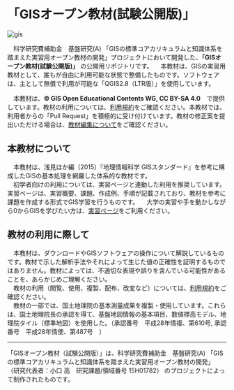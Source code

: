 # 「GISオープン教材(試験公開版)」


![gis](https://raw.githubusercontent.com/yamauchi-inochu/demo/gh-pages/home/img/top.png)

　科学研究費補助金　基盤研究(A) 「GISの標準コアカリキュラムと知識体系を踏まえた実習用オープン教材の開発」プロジェクトにおいて開発した、**「GISオープン教材(試験公開版)」** の公開用リポジトリです。
　本教材は、GISの実習用教材として、誰もが自由に利用可能な状態で整備したものです。ソフトウェアは、主として無償で利用が可能な「QGIS2.8（LTR版）」を使用しています。

　本教材は、**© GIS Open Educational Contents WG, CC BY-SA 4.0**　で提供しています。教材の利用については、[利用規約](利用規約.md)をご確認ください。本教材では、利用者からの「Pull Request」を積極的に受け付けています。教材の修正案を提出いただける場合は、[教材編集について](GISオープン教材/教材編集について.md)をご確認ください。  

## 本教材について
　本教材は、浅見ほか編（2015）『地理情報科学 GISスタンダード』を参考に構成したGISの基本処理を網羅した体系的な教材です。  
　初学者向けの利用については、実習ページと連動した利用を推奨しています。実習ページは、実習概要、課題、作成例、手順が記載されており、教材を参考に課題を作成する形式でGIS学習を行うものです。
　大学の実習や手を動かしながら0からGISを学びたい方は、[実習ページ](GISオープン教材/blob/master/GISオープン教材/実習/実習ページ/実習ページ.md)をご利用ください。

## 教材の利用に際して
　本教材は、ダウンロードやGISソフトウェアの操作について解説しているものです。教材で示した解析手法やそれによって生じた値の正確性を証明するものではありません。教材によっては、不適切な表現や誤りを含んでいる可能性があることを、あらかじめご理解ください。  
　教材の利用（閲覧、使用、複製、配布、改変など）については、[利用規約](利用規約.md)をご確認ください。  
　教材の一部では、国土地理院の基本測量成果を複製・使用しています。これらは、国土地理院長の承認を得て、基盤地図情報の基本項目、数値標高モデル、地理院タイル（標準地図）を使用した。（承認番号　平成28年情複、第610号, 承認番号　平成28年情使、第487号　）  

---------------
「GISオープン教材（試験公開版）」は、科学研究費補助金　基盤研究(A) 「GISの標準コアカリキュラムと知識体系を踏まえた実習用オープン教材の開発」 （研究代表者：小口 高　研究課題/領域番号	15H01782） のプロジェクトによって制作されたものです。
